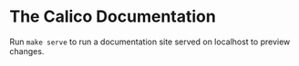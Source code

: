 # The Calico Documentation

Run `make serve` to run a documentation site served on localhost to preview changes.
